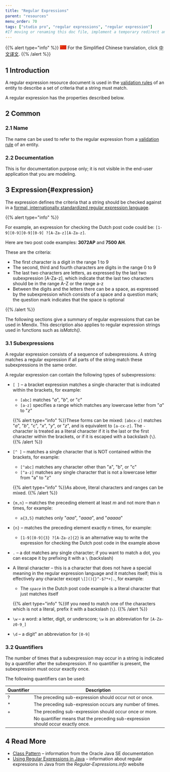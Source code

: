 ```yaml
---
title: "Regular Expressions"
parent: "resources"
menu_order: 70
tags: ["studio pro", "regular expressions", "regular expression"]
#If moving or renaming this doc file, implement a temporary redirect and let the respective team know they should update the URL in the product. See Mapping to Products for more details.
---
```


{{% alert type="info" %}}
<img src="attachments/chinese-translation/china.png" style="display: inline-block; margin: 0" /> For the Simplified Chinese translation, click [中文译文](https://cdn.mendix.tencent-cloud.com/documentation/).
{{% /alert %}}

## 1 Introduction

A regular expression resource document is used in the [validation rules](validation-rules) of an entity to describe a set of criteria that a string must match.

A regular expression has the properties described below.

## 2 Common

### 2.1 Name

The name can be used to refer to the regular expression from a [validation rule](validation-rules) of an entity.

### 2.2 Documentation

This is for documentation purpose only; it is not visible in the end-user application that you are modeling.

## 3 Expression{#expression}

The expression defines the criteria that a string should be checked against in a [formal, internationally standardized regular expression language](https://docs.oracle.com/javase/8/docs/api/java/util/regex/Pattern.html).

{{% alert type="info" %}}

For example, an expression for checking the Dutch post code could be: `[1-9][0-9][0-9][0-9] ?[A-Za-z][A-Za-z]`.

Here are two post code examples: **3072AP** and **7500 AH**.

These are the criteria:

* The first character is a digit in the range 1 to 9
* The second, third and fourth characters are digits in the range 0 to 9
* The last two characters are letters, as expressed by the last two subexpression [A-Za-z], which indicate that the last two characters should be in the range A-Z or the range a-z
* Between the digits and the letters there can be a space, as expressed by the subexpression which consists of a space and a question mark; the question mark indicates that the space is optional

{{% /alert %}}

The following sections give a summary of regular expressions that can be used in Mendix. This description also applies to regular expression strings used in functions such as *isMatch()*.

### 3.1 Subexpressions

A regular expression consists of a sequence of subexpressions. A string matches a regular expression if all parts of the string match these subexpressions in the same order.

A regular expression can contain the following types of subexpressions:

* `[ ]` – a bracket expression matches a single character that is indicated within the brackets, for example:
	* `[abc]` matches "_a_", "_b_", or "_c_"
	* `[a-z]` specifies a range which matches any lowercase letter from "_a_" to "_z_"

	{{% alert type="info" %}}These forms can be mixed: `[abcx-z]` matches "_a_", "_b_", "_c_", "_x_", "_y_", or "_z_", and is equivalent to `[a-cx-z]`. The `-` character is treated as a literal character if it is the last or the first character within the brackets, or if it is escaped with a backslash (`\`).
	{{% /alert %}}

* `[^ ]` – matches a single character that is NOT contained within the brackets, for example:
	* `[^abc]` matches any character other than "a", "b", or "c"
	* `[^a-z]` matches any single character that is not a lowercase letter from "a" to "z"

	{{% alert type="info" %}}As above, literal characters and ranges can be mixed.
	{{% /alert %}}

* `{m,n}` – matches the preceding element at least _m_ and not more than _n_ times, for example:
	
	* `a{3,5}` matches only "_aaa_", "_aaaa_", and "_aaaaa_"
* `{n}` – matches the preceding element exactly n times, for example:
	
	* `[1-9][0-9]{3} ?[A-Za-z]{2}` is an alternative way to write the expression for checking the Dutch post code in the example above
* `.` – a dot matches any single character; if you want to match a dot, you can escape it by prefixing it with a `\` (backslash)
* A literal character – this is a character that does not have a special meaning in the regular expression language and it matches itself; this is effectively any character except `\[](){}^-$?*+|.`, for example:
	* The *`space`* in the Dutch post code example is a literal character that just matches itself

	{{% alert type="info" %}}If you need to match one of the characters which is not a literal, prefix it with a backslash (`\`).
	{{% /alert %}}

* `\w` – a word: a letter, digit, or underscore; `\w` is an abbreviation for `[A-Za-z0-9_]`
* `\d` – a digit" an abbreviation for `[0-9]`

### 3.2 Quantifiers

The number of times that a subexpression may occur in a string is indicated by a quantifier after the subexpression. If no quantifier is present, the subexpression must occur exactly once.

The following quantifiers can be used:

| Quantifier | Description  |
| --- | --- |
| ? | The preceding sub-expression should occur not or once. |
| * | The preceding sub-expression occurs any number of times. |
| + | The preceding sub-expression should occur once or more. |
|   | No quantifier means that the preceding sub-expression should occur exactly once. |

## 4 Read More

* [Class Pattern](https://docs.oracle.com/javase/8/docs/api/java/util/regex/Pattern.html#matches-java.lang.String-java.lang.CharSequence-) – information from the Oracle Java SE documentation
* [Using Regular Expressions in Java](http://www.regular-expressions.info/java.html)  – information about regular expressions in Java from the *Regular-Expressions.info* website
